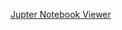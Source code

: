
[Jupter Notebook Viewer](https://nbviewer.jupyter.org/github/bitbyte27/PythonQuant/tree/master/MySQL/)
